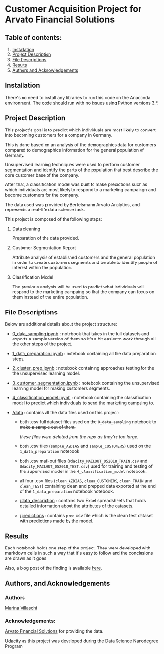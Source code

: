 # Customer Acquisition Project for Arvato Financial Solutions

## Table of contents:

1. [Installation](#installation)
2. [Project Description](#description)
3. [File Descriptions](#files)
4. [Results](#results)
5. [Authors and Acknowledgements](#author)

## Installation <a name="installation"></a>

There's no need to install any libraries to run this code on the Anaconda environment. The code should run with no issues using Python versions 3.*.


## Project Description <a name="description"></a>

This project's goal is to predict which individuals are most likely to convert into becoming customers for a company in Germany.

This is done based on an analysis of the demographics data for customers compared to demographics information for the general population of Germany.

Unsupervised learning techniques were used to perform customer segmentation and identify the parts of the population that best describe the core customer base of the company.

After that, a classification model was built to make predictions such as which individuals are most likely to respond to a marketing campaingn and become customers for the company.

The data used was provided by Bertelsmann Arvato Analytics, and represents a real-life data science task.

This project is composed of the following steps:

1. Data cleaning

    Preparation of the data provided.

2. Customer Segmentation Report

    Attribute analysis of established customers and the general population in order to create customers segments and be able to identify people of interest within the population.

3. Classification Model

    The previous analysis will be used to predict what individuals will respond to the marketing campaing so that the company can focus on them instead of the entire population.



## File Descriptions <a name="files"></a>

Below are additional details about the project structure:

* [0_data_sampling.ipynb](https://github.com/marinavillaschi/customer-acquisition/blob/main/0_data_sampling.ipynb) : notebook that takes in the full datasets and exports a sample version of them so it's a bit easier to work through all the other steps of the project.


* [1_data_preparation.ipynb](https://github.com/marinavillaschi/customer-acquisition/blob/main/1_data_preparation.ipynb) : notebook containing all the data preparation steps.


* [2_cluster_prep.ipynb](https://github.com/marinavillaschi/customer-acquisition/blob/main/2_cluster_prep.ipynb) : notebook containing approaches testing for the the unsupervised learning model.


* [3_customer_segmentation.ipynb](https://github.com/marinavillaschi/customer-acquisition/blob/main/3_customer_segmentation.ipynb) : notebook containing the unsupervised learning model for making customers segments.


* [4_classification_model.ipynb](https://github.com/marinavillaschi/customer-acquisition/blob/main/4_classification_model.ipynb) : notebook containing the classification model to predict which individuals to send the marketing campaing to.
 

* [/data](https://github.com/marinavillaschi/customer-acquisition/tree/main/data) : contains all the data files used on this project:

    - ~~both .csv full dataset files used on the `0_data_sampling` notebook to make a sample out of them.~~
    
        _these files were deleted from the repo as they're too large._

    - both .csv files (`sample_AZDIAS` and `sample_CUSTOMERS`) used on the `1_data_preparation` notebook
    
    - both .csv mail-out files (`Udacity_MAILOUT_052018_TRAIN.csv` and `Udacity_MAILOUT_052018_TEST.csv`) used for training and testing of the supervised model in the `4_classification_model` notebook.

    - all four .csv files (`clean_AZDIAS`, `clean_CUSTOMERS`, `clean_TRAIN` and `clean_TEST`) containing clean and prepped data exported at the end of the `1_data_preparation` notebook notebook.

    - [/data_description](https://github.com/marinavillaschi/customer-acquisition/tree/main/data/data_description) : contains two Excel spreadsheets that holds detailed information about the attributes of the datasets.

    - [/predictions](https://github.com/marinavillaschi/customer-acquisition/tree/main/data/predictions) : contains `pred` csv file which is the clean test dataset with predictions made by the model.



## Results<a name="results"></a>

Each notebook holds one step of the project. They were developed with markdown cells in such a way that it's easy to follow and the conclusions are drawn as it goes.

Also, a blog post of the finding is available [here](https://pandascouple.medium.com/).


## Authors, and Acknowledgements <a name="author"></a>

### Authors

[Marina Villaschi](https://www.linkedin.com/in/marinavillaschi/?locale=en_US)

### Acknowledgements:

[Arvato Financial Solutions](https://www.bertelsmann.com/divisions/arvato/) for providing the data.

[Udacity](https://www.udacity.com/) as this project was developed during the Data Science Nanodegree Program.
